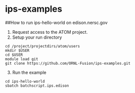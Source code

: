 # ips-examples

##How to run ips-hello-world on edison.nersc.gov

1. Request access to the ATOM project.
2. Setup your run directory
  
  ```
  cd /project/projectdirs/atom/users
  mkdir $USER
  cd $USER
  module load git
  git clone https://github.com/ORNL-Fusion/ips-examples.git
  ```
  
3. Run the example
  
  ```
  cd ips-hello-world
  sbatch batchscript.ips.edison
  ```
